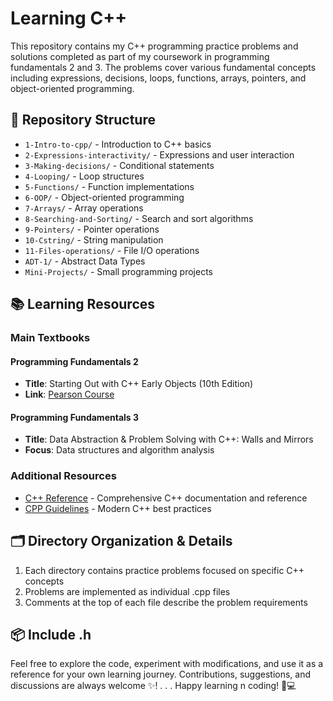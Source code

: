 # Learning C++

This repository contains my C++ programming practice problems and solutions completed as part of my coursework in programming fundamentals 2 and 3. The problems cover various fundamental concepts including expressions, decisions, loops, functions, arrays, pointers, and object-oriented programming.

## 📂 Repository Structure

- `1-Intro-to-cpp/` - Introduction to C++ basics
- `2-Expressions-interactivity/` - Expressions and user interaction
- `3-Making-decisions/` - Conditional statements
- `4-Looping/` - Loop structures
- `5-Functions/` - Function implementations
- `6-OOP/` - Object-oriented programming
- `7-Arrays/` - Array operations
- `8-Searching-and-Sorting/` - Search and sort algorithms
- `9-Pointers/` - Pointer operations
- `10-Cstring/` - String manipulation
- `11-Files-operations/` - File I/O operations
- `ADT-1/` - Abstract Data Types
- `Mini-Projects/` - Small programming projects

## 📚 Learning Resources

### Main Textbooks

#### Programming Fundamentals 2

- **Title**: Starting Out with C++ Early Objects (10th Edition)
- **Link**: [Pearson Course](https://www.pearson.com/en-us/subject-catalog/p/starting-out-with-c-early-objects/P200000003336/9780138314484)

#### Programming Fundamentals 3

- **Title**: Data Abstraction & Problem Solving with C++: Walls and Mirrors
- **Focus**: Data structures and algorithm analysis

### Additional Resources

- [C++ Reference](https://cplusplus.com/reference/) - Comprehensive C++ documentation and reference
- [CPP Guidelines](https://isocpp.github.io/CppCoreGuidelines/CppCoreGuidelines) - Modern C++ best practices

## 🗂️ Directory Organization & Details

1. Each directory contains practice problems focused on specific C++ concepts
2. Problems are implemented as individual .cpp files
3. Comments at the top of each file describe the problem requirements

## 📦 Include <Learning>.h

Feel free to explore the code, experiment with modifications, and use it as a reference for your own learning journey. Contributions, suggestions, and discussions are always welcome ✨!
.
.
.
Happy learning n coding! 🚀💻
